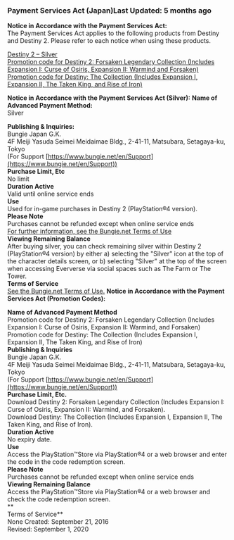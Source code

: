 ### Payment Services Act (Japan)Last Updated: 5 months ago

**Notice in Accordance with the Payment Services Act:**  
The Payment Services Act applies to the following products from Destiny and Destiny 2. Please refer to each notice when using these products.  
  
[Destiny 2 – Silver](https://www.bungie.net/7/en/Legal/PaymentServicesAct#silver)  
[Promotion code for Destiny 2: Forsaken Legendary Collection (Includes Expansion I: Curse of Osiris, Expansion II: Warmind and Forsaken)](https://www.bungie.net/7/en/Legal/PaymentServicesAct#forsaken)  
[Promotion code for Destiny: The Collection (Includes Expansion I, Expansion II, The Taken King, and Rise of Iron)](https://www.bungie.net/7/en/Legal/PaymentServicesAct#collection)  
  
**Notice in Accordance with the Payment Services Act (Silver):** **Name of Advanced Payment Method:**  
Silver  
  
**Publishing & Inquiries:**  
Bungie Japan G.K.  
4F Meiji Yasuda Seimei Meidaimae Bldg., 2-41-11, Matsubara, Setagaya-ku, Tokyo  
(For Support [https://www.bungie.net/en/Support](https://www.bungie.net/en/Support))  
**Purchase Limit, Etc**  
No limit  
**Duration Active**  
Valid until online service ends  
**Use**  
Used for in-game purchases in Destiny 2 (PlayStation®4 version).  
**Please Note**  
Purchases cannot be refunded except when online service ends  
[For further information, see the Bungie.net Terms of Use](https://www.bungie.com/7/en/legal/terms)  
**Viewing Remaining Balance**  
After buying silver, you can check remaining silver within Destiny 2 (PlayStation®4 version) by either a) selecting the "Silver" icon at the top of the character details screen, or b) selecting "Silver" at the top of the screen when accessing Eververse via social spaces such as The Farm or The Tower.  
**Terms of Service**  
[See the Bungie.net Terms of Use.](https://www.bungie.com/7/en/legal/terms) **Notice in Accordance with the Payment Services Act (Promotion Codes):**  
  
**Name of Advanced Payment Method**  
Promotion code for Destiny 2: Forsaken Legendary Collection (Includes Expansion I: Curse of Osiris, Expansion II: Warmind, and Forsaken)  
Promotion code for Destiny: The Collection (Includes Expansion I, Expansion II, The Taken King, and Rise of Iron)  
**Publishing & Inquiries**  
Bungie Japan G.K.  
4F Meiji Yasuda Seimei Meidaimae Bldg., 2-41-11, Matsubara, Setagaya-ku, Tokyo  
(For Support [https://www.bungie.net/en/Support](https://www.bungie.net/en/Support))  
**Purchase Limit, Etc.**  
Download Destiny 2: Forsaken Legendary Collection (Includes Expansion I: Curse of Osiris, Expansion II: Warmind, and Forsaken).  
Download Destiny: The Collection (Includes Expansion I, Expansion II, The Taken King, and Rise of Iron).  
**Duration Active**  
No expiry date.  
**Use**  
Access the PlayStation™Store via PlayStation®4 or a web browser and enter the code in the code redemption screen.  
**Please Note**  
Purchases cannot be refunded except when online service ends  
**Viewing Remaining Balance**  
Access the PlayStation™Store via PlayStation®4 or a web browser and check the code redemption screen.  
**  
Terms of Service**  
None Created: September 21, 2016  
Revised: September 1, 2020